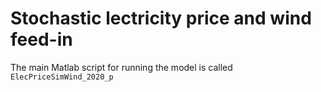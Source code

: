 # Stochastic lectricity price and wind feed-in 
The main Matlab script for running the model is called `ElecPriceSimWind_2020_p`
